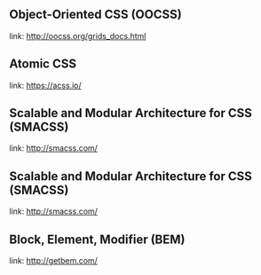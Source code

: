 ## Object-Oriented CSS (OOCSS)

link: http://oocss.org/grids_docs.html

## Atomic CSS

link: https://acss.io/

## Scalable and Modular Architecture for CSS (SMACSS)

link: http://smacss.com/

## Scalable and Modular Architecture for CSS (SMACSS)

link: http://smacss.com/

## Block, Element, Modifier (BEM)

link: http://getbem.com/
